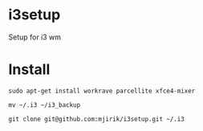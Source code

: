 i3setup
=======

Setup for i3 wm

Install
=======

    sudo apt-get install workrave parcellite xfce4-mixer

    mv ~/.i3 ~/i3_backup

    git clone git@github.com:mjirik/i3setup.git ~/.i3
